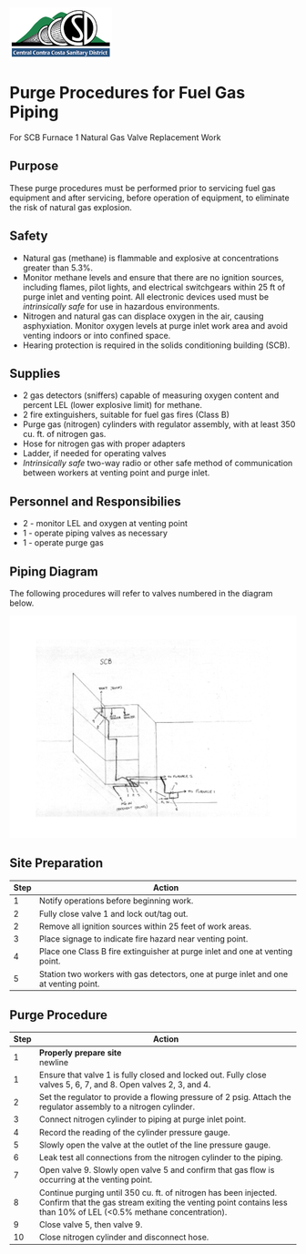 
![](logoCCCSD.png) 

# Purge Procedures for Fuel Gas Piping

For SCB Furnace 1 Natural Gas Valve Replacement Work

## Purpose

These purge procedures must be performed prior to servicing fuel gas equipment and after servicing, before operation of equipment, to eliminate the risk of natural gas explosion.

## Safety

* Natural gas (methane) is flammable and explosive at concentrations greater than 5.3%.
* Monitor methane levels and ensure that there are no ignition sources, including flames, pilot lights, and electrical switchgears within 25 ft of purge inlet and venting point. All electronic devices used must be *intrinsically safe* for use in hazardous environments.
* Nitrogen and natural gas can displace oxygen in the air, causing asphyxiation. Monitor oxygen levels at purge inlet work area and avoid venting indoors or into confined space. 
* Hearing protection is required in the solids conditioning building (SCB).

## Supplies

* 2 gas detectors (sniffers) capable of measuring oxygen content and percent LEL (lower explosive limit) for methane.
* 2 fire extinguishers, suitable for fuel gas fires (Class B)
* Purge gas (nitrogen) cylinders with regulator assembly, with at least 350 cu. ft. of nitrogen gas.
* Hose for nitrogen gas with proper adapters
* Ladder, if needed for operating valves
* *Intrinsically safe* two-way radio or other safe method of communication between workers at venting point and purge inlet.

## Personnel and Responsibilies

* 2 - monitor LEL and oxygen at venting point
* 1 - operate piping valves as necessary
* 1 - operate purge gas

## Piping Diagram

The following procedures will refer to valves numbered in the diagram below.

![](valve_diagram.png)

## Site Preparation

Step | Action
---- | ----------------------------------
1 | Notify operations before beginning work.
2 | Fully close valve 1 and lock out/tag out.
2 | Remove all ignition sources within 25 feet of work areas. 
3 | Place signage to indicate fire hazard near venting point.
4 | Place one Class B fire extinguisher at purge inlet and one at venting point. 
5 | Station two workers with gas detectors, one at purge inlet and one at venting point.


## Purge Procedure

Step | Action
---- | ----------------------------------
1 | **Properly prepare site**<br>newline
1 | Ensure that valve 1 is fully closed and locked out. Fully close valves 5, 6, 7, and 8. Open valves 2, 3, and 4.
2 | Set the regulator to provide a flowing pressure of 2 psig. Attach the regulator assembly to a nitrogen cylinder.
3 | Connect nitrogen cylinder to piping at purge inlet point. 
4 | Record the reading of the cylinder pressure gauge.
5 | Slowly open the valve at the outlet of the line pressure gauge.
6 | Leak test all connections from the nitrogen cylinder to the piping.
7 | Open valve 9. Slowly open valve 5 and confirm that gas flow is occurring at the venting point.
8 | Continue purging until 350 cu. ft. of nitrogen has been injected. Confirm that the gas stream exiting the venting point contains less than 10% of LEL (<0.5% methane concentration). 
9 | Close valve 5, then valve 9.
10 | Close nitrogen cylinder and disconnect hose.

